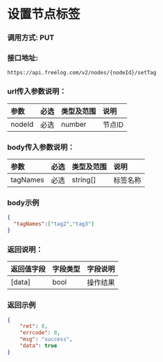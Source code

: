 # 设置节点标签



### 调用方式: PUT



### 接口地址:

```
https://api.freelog.com/v2/nodes/{nodeId}/setTag
```



### url传入参数说明：

| 参数 | 必选 | 类型及范围 | 说明 |
| :--- | :--- | :--- | :--- |
|nodeId | 必选 | number | 节点ID |



### body传入参数说明：

| 参数 | 必选 | 类型及范围 | 说明 |
| :--- | :--- | :--- | :--- |
| tagNames | 必选 | string[] | 标签名称 |



### body示例

```json
{
  "tagNames":["tag2","tag3"]
}
```



### 返回说明：

| 返回值字段 | 字段类型 | 字段说明 |
| :--- | :--- | :--- |
| [data] | bool | 操作结果 |



### 返回示例

```json
{
    "ret": 0,
    "errcode": 0,
    "msg": "success",
    "data": true
}
```

